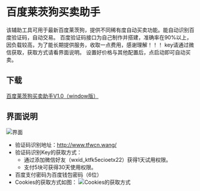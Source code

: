# 百度莱茨狗买卖助手
该辅助工具可用于最新百度莱茨狗，提供不同稀有度自动买卖功能。能自动识别百度验证码，自动交易。
百度验证码接口为自己制作并搭建，准确率在90%以上，因负载较高，为了能长期提供服务，收取一点费用，感谢理解！！！
key请通过微信获取，获取方式请看界面说明。
设置好价格与其他配置后，点启动即可自动买卖。

## 下载

[百度莱茨狗买卖助手V1.0（window版）](https://tfwcn.github.io/bd_pet/Release/%E8%8E%B1%E8%8C%A8%E7%8B%97%E4%B9%B0%E5%8D%96%E5%8A%A9%E6%89%8B%20V1.0.zip)

## 界面说明
![界面](https://tfwcn.github.io/bd_pet/img/%E7%95%8C%E9%9D%A2.jpg)

- 验证码识别地址：http://www.tfwcn.wang/
- 验证码识别Key的获取方式：
  - 通过添加微信好友（wxid_ktfk5ecioetx22）获得1天试用权限。
  - 支付5块可获得30天使用权限。
- 百度支付密码为百度钱包密码（6位）
- Cookies的获取方式如图：
![Cookies的获取方式](https://tfwcn.github.io/bd_pet/img/cookie%E8%8E%B7%E5%8F%96%E6%96%B9%E5%BC%8F.png)